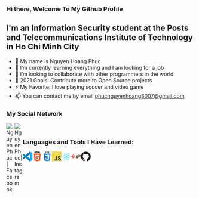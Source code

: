 ### Hi there, Welcome To My Github Profile

## I'm an Information Security student at the Posts and Telecommunications Institute of Technology in Ho Chi Minh City
- 👋 My name is Nguyen Hoang Phuc
- 🌱 I’m currently learning everything and I am looking for a job
- 👯 I’m looking to collaborate with other programmers in the world
- 🥅 2021 Goals: Contribute more to Open Source projects
- ⚡ My Favorite: I love playing soccer and video game 
- 📫 You can contact me by email phucnguyenhoang3007@gmail.com

### My Social Network

[<img align="left" alt="NguyenPhuc | Facebook" width="22px" src="https://cdn.jsdelivr.net/npm/simple-icons@v3/icons/facebook.svg" />][Facebook]
[<img align="left" alt="Nguyen Phuc| Instagram" width="22px" src="https://cdn.jsdelivr.net/npm/simple-icons@v3/icons/instagram.svg" />][instagram]

<br />

### Languages and Tools I Have Learned:

<img align="left" alt="Visual Studio Code" width="26px" src="https://raw.githubusercontent.com/github/explore/80688e429a7d4ef2fca1e82350fe8e3517d3494d/topics/visual-studio-code/visual-studio-code.png" />
<img align="left" alt="HTML5" width="26px" src="https://raw.githubusercontent.com/github/explore/80688e429a7d4ef2fca1e82350fe8e3517d3494d/topics/html/html.png" />
<img align="left" alt="CSS3" width="26px" src="https://raw.githubusercontent.com/github/explore/80688e429a7d4ef2fca1e82350fe8e3517d3494d/topics/css/css.png" />
<img align="left" alt="JavaScript" width="26px" src="https://raw.githubusercontent.com/github/explore/80688e429a7d4ef2fca1e82350fe8e3517d3494d/topics/javascript/javascript.png" />
<img align="left" alt="React" width="26px" src="https://raw.githubusercontent.com/github/explore/80688e429a7d4ef2fca1e82350fe8e3517d3494d/topics/react/react.png" />
<img align="left" alt="Git" width="26px" src="https://raw.githubusercontent.com/github/explore/80688e429a7d4ef2fca1e82350fe8e3517d3494d/topics/git/git.png" />
<img align="left" alt="GitHub" width="26px" src="https://raw.githubusercontent.com/github/explore/78df643247d429f6cc873026c0622819ad797942/topics/github/github.png" />


<br />
<br />

[Facebook]:https://www.facebook.com/profile.php?id=100037309772290
[instagram]:https://www.instagram.com/nhp_03/
